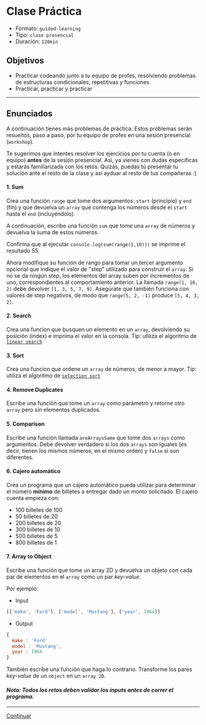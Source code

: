 # Clase Práctica
- Formato: `guided-learning`
- Tipo: `clase presencial`
- Duración: `120min`

## Objetivos

- Practicar codeando junto a tu equipo de profes, resolviendo problemas de estructuras condicionales, repetitivas y funciones
- Practicar, practicar y practicar

***

## Enunciados

A continuación tienes más problemas de práctica. Estos problemas serán resueltos, paso a paso, por tu equipo de profes en una sesión presencial (`workshop`).

Te sugerimos que intentes resolver los ejercicios por tu cuenta (o en equipo) **antes** de la sesión presencial. Así, ya vienes con dudas específicas y estarás familiarizada con los retos. Quizás, puedas tú presentar tu solución ante el resto de la clase y así ayduar al resto de tus compañeras :)

#### 1. Sum
Crea una función `range` que tome dos argumentos: `start` (principio) y `end` (fin) y que devuelva un `array` que contenga los números desde el `start` hasta el `end` (incluyéndolo).

A continuación, escribe una función `sum` que tome una `array` de números y devuelva la suma de estos números.

Confirma que al ejecutar `console.log(sum(range(1,10)))` se imprime el resultado 55.

Ahora modifique su función de rango para tomar un tercer argumento opcional que indique el valor de "step" utilizado para construir el `array`. Si no se da ningún step, los elementos del array suben por incrementos de uno, correspondientes al comportamiento anterior. La llamada  `range(1, 10, 2)` debe devolver `[1, 3, 5, 7, 9]`. Asegúrate que también funciona con valores de step negativos, de modo que `range(5, 2, -1)` produce `[5, 4, 3, 2]`.

#### 2. Search
Crea una funcion que busquen un elemento en un `array`, devolviendo su posición (index) e imprima el valor en la consola. Tip: utiliza el algoritmo de [`linear search`](https://en.wikipedia.org/wiki/Linear_search)

#### 3. Sort
Crea una funcion que ordene un `array` de números, de menor a mayor. Tip: utiliza el algoritmo de [`selection sort`](https://en.wikipedia.org/wiki/Selection_sort)

#### 4. Remove Duplicates
Escribe una función que tome un `array` como parámetro y retorne otro `array` pero sin elementos duplicados.

#### 5. Comparison
Escribe una función llamada `areArraysSame` que tome dos `arrays` como argumentos. Debe devolver verdadero si los dos `arrays` son iguales (es decir, tienen los mismos números, en el mismo orden) y `false` si son diferentes.

#### 6. Cajero automático
Crea un programa que un cajero automático pueda utilizar para determinar el número **mínimo** de billetes a entregar dado un monto solicitado. El cajero cuenta empieza con:
* 100 billetes de 100
* 50 billetes de 20
* 200 billetes de 20
* 300 billetes de 10
* 500 billetes de 5
* 800 billetes de 1

#### 7. Array to Object
Escribe una función que tome un array 2D y devuelva un objeto con cada par de elementos en el `array` como un par _key-value_.

Por ejemplo:
- Input
```js
[['make', 'Ford'], ['model', 'Mustang'], ['year', 1964]]
```
- Output
```js
{
  make : 'Ford'
  model : 'Mustang',
  year : 1964
}
```

También escribe una función que haga lo contrario. Transforme los pares _key-value_ de un `object` en un `array 2D`.

#### _Nota: Todos los retos deben validar los inputs antes de correr el programa._

***

[Continuar](09-code-challenges-data-structures.md)
